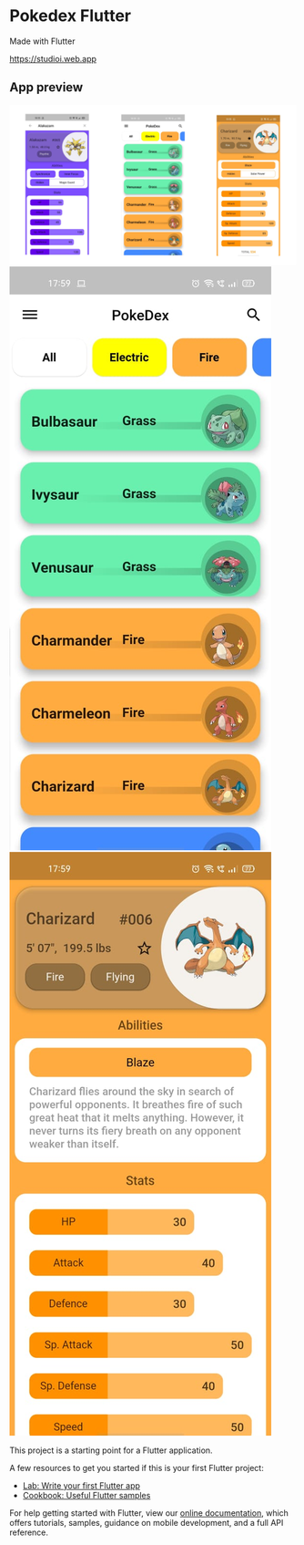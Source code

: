 # Pokedex Flutter

Made with Flutter

https://studioi.web.app

## App preview

![App](screenshots/Untitled.png "App")
![Home](screenshots/Home.jpg "Home")
![PokeInfo](screenshots/pokemon.jpg "PokeInfo")

This project is a starting point for a Flutter application.

A few resources to get you started if this is your first Flutter project:

- [Lab: Write your first Flutter app](https://flutter.dev/docs/get-started/codelab)
- [Cookbook: Useful Flutter samples](https://flutter.dev/docs/cookbook)

For help getting started with Flutter, view our
[online documentation](https://flutter.dev/docs), which offers tutorials,
samples, guidance on mobile development, and a full API reference.
